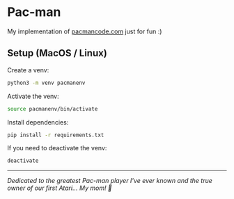 # Pac-man

My implementation of [pacmancode.com](https://pacmancode.com/.com) just for fun :) 

## Setup (MacOS / Linux)

Create a venv:

```sh
python3 -m venv pacmanenv
```

Activate the venv:

```sh
source pacmanenv/bin/activate
```

Install dependencies:

```sh
pip install -r requirements.txt
```

If you need to deactivate the venv:

```sh
deactivate
```

---

_Dedicated to the greatest Pac-man player I've ever known and the true owner of our first Atari... My mom! 🌟_